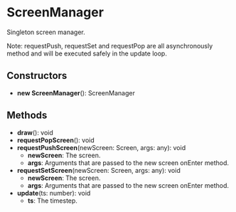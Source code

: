 # ScreenManager

Singleton screen manager.
Note: requestPush, requestSet and requestPop are all asynchronously method and will be executed safely in the update loop.
## Constructors
* **new ScreenManager**(): ScreenManager   
## Methods
* **draw**(): void   
* **requestPopScreen**(): void   
* **requestPushScreen**(newScreen: Screen, args: any): void   
  * **newScreen**: The screen.
  * **args**: Arguments that are passed to the new screen onEnter method.
* **requestSetScreen**(newScreen: Screen, args: any): void   
  * **newScreen**: The screen.
  * **args**: Arguments that are passed to the new screen onEnter method.
* **update**(ts: number): void   
  * **ts**: The timestep.
